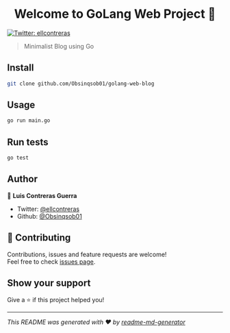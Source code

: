 <h1 align="center">Welcome to GoLang Web Project 👋</h1>
<p>
  <a href="https://twitter.com/ellcontreras">
    <img alt="Twitter: ellcontreras" src="https://img.shields.io/twitter/follow/ellcontreras.svg?style=social" target="_blank" />
  </a>
</p>

> Minimalist Blog using Go

## Install

```sh
git clone github.com/Obsinqsob01/golang-web-blog
```

## Usage

```sh
go run main.go
```

## Run tests

```sh
go test
```

## Author

👤 **Luis Contreras Guerra**

- Twitter: [@ellcontreras](https://twitter.com/ellcontreras)
- Github: [@Obsinqsob01](https://github.com/Obsinqsob01)

## 🤝 Contributing

Contributions, issues and feature requests are welcome!<br />Feel free to check [issues page](github.com/Obsinqsob01/golang-web-blog).

## Show your support

Give a ⭐️ if this project helped you!

---

_This README was generated with ❤️ by [readme-md-generator](https://github.com/kefranabg/readme-md-generator)_
